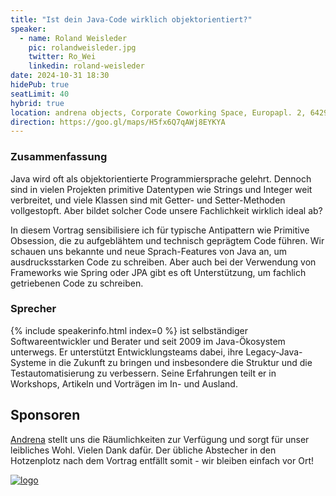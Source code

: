```yaml
---
title: "Ist dein Java-Code wirklich objektorientiert?"
speaker:
  - name: Roland Weisleder
    pic: rolandweisleder.jpg
    twitter: Ro_Wei
    linkedin: roland-weisleder
date: 2024-10-31 18:30
hidePub: true
seatLimit: 40
hybrid: true
location: andrena objects, Corporate Coworking Space, Europapl. 2, 64293 Darmstadt
direction: https://goo.gl/maps/H5fx6Q7qAWj8EYKYA
---
```


### Zusammenfassung

Java wird oft als objektorientierte Programmiersprache gelehrt. Dennoch sind in vielen Projekten primitive Datentypen wie Strings und Integer weit verbreitet, und viele Klassen sind mit Getter- und Setter-Methoden vollgestopft. Aber bildet solcher Code unsere Fachlichkeit wirklich ideal ab?

In diesem Vortrag sensibilisiere ich für typische Antipattern wie Primitive Obsession, die zu aufgeblähtem und technisch geprägtem Code führen. Wir schauen uns bekannte und neue Sprach-Features von Java an, um ausdrucksstarken Code zu schreiben. Aber auch bei der Verwendung von Frameworks wie Spring oder JPA gibt es oft Unterstützung, um fachlich getriebenen Code zu schreiben.


### Sprecher

{% include speakerinfo.html index=0 %} ist selbständiger Softwareentwickler und Berater und seit 2009 im Java-Ökosystem unterwegs. Er unterstützt Entwicklungsteams dabei, ihre Legacy-Java-Systeme in die Zukunft zu bringen und insbesondere die Struktur und die Testautomatisierung zu verbessern. Seine Erfahrungen teilt er in Workshops, Artikeln und Vorträgen im In- und Ausland.

## Sponsoren

[Andrena](https://www.andrena.de/) stellt uns die Räumlichkeiten zur Verfügung und sorgt für unser leibliches Wohl. Vielen Dank dafür. Der übliche Abstecher in den Hotzenplotz nach dem Vortrag entfällt somit - wir bleiben einfach vor Ort!

[![logo](/images/sponsors/andrena.png)](https://www.andrena.de/) 
